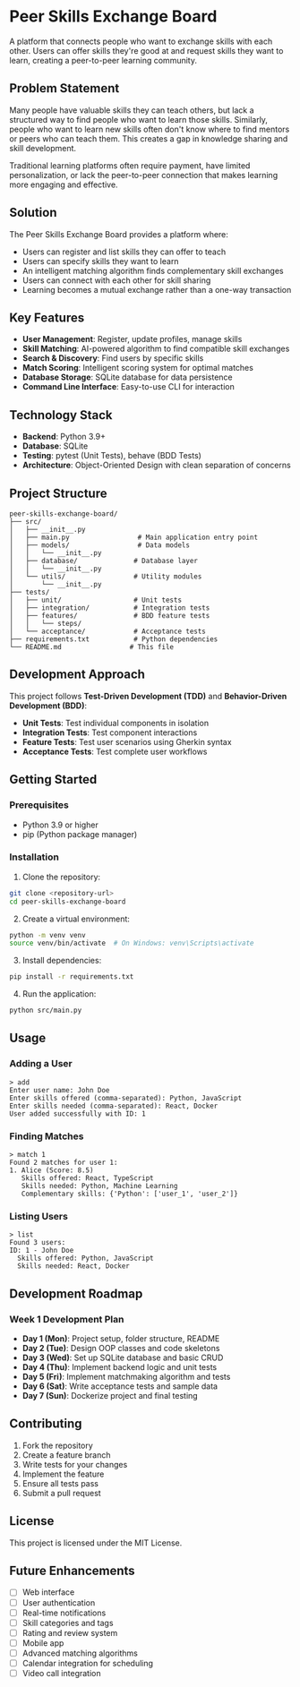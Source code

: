 # Peer Skills Exchange Board

A platform that connects people who want to exchange skills with each other. Users can offer skills they're good at and request skills they want to learn, creating a peer-to-peer learning community.

## Problem Statement

Many people have valuable skills they can teach others, but lack a structured way to find people who want to learn those skills. Similarly, people who want to learn new skills often don't know where to find mentors or peers who can teach them. This creates a gap in knowledge sharing and skill development.

Traditional learning platforms often require payment, have limited personalization, or lack the peer-to-peer connection that makes learning more engaging and effective.

## Solution

The Peer Skills Exchange Board provides a platform where:
- Users can register and list skills they can offer to teach
- Users can specify skills they want to learn
- An intelligent matching algorithm finds complementary skill exchanges
- Users can connect with each other for skill sharing
- Learning becomes a mutual exchange rather than a one-way transaction

## Key Features

- **User Management**: Register, update profiles, manage skills
- **Skill Matching**: AI-powered algorithm to find compatible skill exchanges
- **Search & Discovery**: Find users by specific skills
- **Match Scoring**: Intelligent scoring system for optimal matches
- **Database Storage**: SQLite database for data persistence
- **Command Line Interface**: Easy-to-use CLI for interaction

## Technology Stack

- **Backend**: Python 3.9+
- **Database**: SQLite
- **Testing**: pytest (Unit Tests), behave (BDD Tests)
- **Architecture**: Object-Oriented Design with clean separation of concerns

## Project Structure

```
peer-skills-exchange-board/
├── src/
│   ├── __init__.py
│   ├── main.py                 # Main application entry point
│   ├── models/                 # Data models
│   │   └── __init__.py
│   ├── database/              # Database layer
│   │   └── __init__.py
│   └── utils/                 # Utility modules
│       └── __init__.py
├── tests/
│   ├── unit/                  # Unit tests
│   ├── integration/           # Integration tests
│   ├── features/              # BDD feature tests
│   │   └── steps/
│   └── acceptance/            # Acceptance tests
├── requirements.txt           # Python dependencies
└── README.md                 # This file
```

## Development Approach

This project follows **Test-Driven Development (TDD)** and **Behavior-Driven Development (BDD)**:

- **Unit Tests**: Test individual components in isolation
- **Integration Tests**: Test component interactions
- **Feature Tests**: Test user scenarios using Gherkin syntax
- **Acceptance Tests**: Test complete user workflows

## Getting Started

### Prerequisites

- Python 3.9 or higher
- pip (Python package manager)

### Installation

1. Clone the repository:
```bash
git clone <repository-url>
cd peer-skills-exchange-board
```

2. Create a virtual environment:
```bash
python -m venv venv
source venv/bin/activate  # On Windows: venv\Scripts\activate
```

3. Install dependencies:
```bash
pip install -r requirements.txt
```

4. Run the application:
```bash
python src/main.py
```

## Usage

### Adding a User
```
> add
Enter user name: John Doe
Enter skills offered (comma-separated): Python, JavaScript
Enter skills needed (comma-separated): React, Docker
User added successfully with ID: 1
```

### Finding Matches
```
> match 1
Found 2 matches for user 1:
1. Alice (Score: 8.5)
   Skills offered: React, TypeScript
   Skills needed: Python, Machine Learning
   Complementary skills: {'Python': ['user_1', 'user_2']}
```

### Listing Users
```
> list
Found 3 users:
ID: 1 - John Doe
  Skills offered: Python, JavaScript
  Skills needed: React, Docker
```

## Development Roadmap

### Week 1 Development Plan
- **Day 1 (Mon)**: Project setup, folder structure, README
- **Day 2 (Tue)**: Design OOP classes and code skeletons
- **Day 3 (Wed)**: Set up SQLite database and basic CRUD
- **Day 4 (Thu)**: Implement backend logic and unit tests
- **Day 5 (Fri)**: Implement matchmaking algorithm and tests
- **Day 6 (Sat)**: Write acceptance tests and sample data
- **Day 7 (Sun)**: Dockerize project and final testing

## Contributing

1. Fork the repository
2. Create a feature branch
3. Write tests for your changes
4. Implement the feature
5. Ensure all tests pass
6. Submit a pull request

## License

This project is licensed under the MIT License.

## Future Enhancements

- [ ] Web interface
- [ ] User authentication
- [ ] Real-time notifications
- [ ] Skill categories and tags
- [ ] Rating and review system
- [ ] Mobile app
- [ ] Advanced matching algorithms
- [ ] Calendar integration for scheduling
- [ ] Video call integration